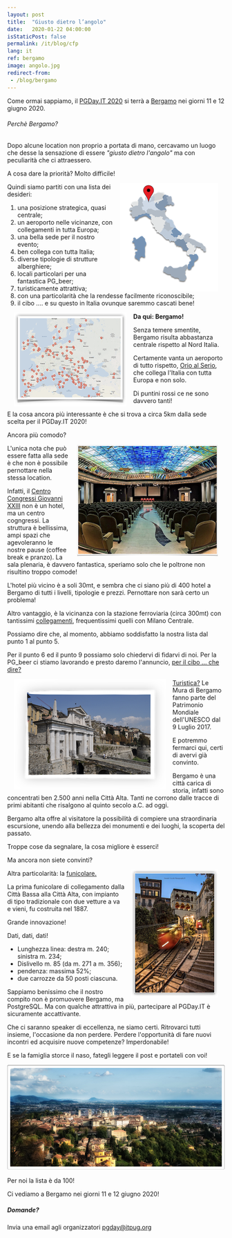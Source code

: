 ```yaml
---
layout: post
title:  "Giusto dietro l’angolo"
date:   2020-01-22 04:00:00
isStaticPost: false
permalink: /it/blog/cfp
lang: it
ref: bergamo
image: angolo.jpg
redirect-from:
 - /blog/bergamo
---
```


Come ormai sappiamo, il [PGDay.IT 2020](https://2020.pgday.it/it/) si terrà a  [Bergamo](https://2020.pgday.it/it/logistics/) nei giorni 11 e 12 giugno 2020.

###### Perchè Bergamo?

Dopo alcune location non proprio a portata di mano, cercavamo un luogo che desse la sensazione di essere _"giusto dietro l'angolo"_ ma con peculiarità che ci attraessero.

A cosa dare la priorità? Molto difficile!

<img src="/img/posts/Bergamo-posizione.png" align="right" Hspace="15" Vspace="0" Border="0"> Quindi siamo partiti con una lista dei desideri:
1. una posizione strategica, quasi centrale;
2. un aeroporto nelle vicinanze, con collegamenti in tutta Europa;
3. una bella sede per il nostro evento;
4. ben collega con tutta Italia;
5. diverse tipologie di strutture alberghiere;
6. locali particolari per una fantastica PG_beer;
7. turisticamente attrattiva;
8. con una particolarità che la rendesse facilmente riconoscibile;
9. il cibo .... e su questo in Italia ovunque saremmo cascati bene!


<img src="/img/posts/OrioAlSerio-Destinazioni.png" align="left" Hspace="15" Vspace="0" Border="0">

__Da qui: Bergamo!__

Senza temere smentite, Bergamo risulta abbastanza centrale rispetto al Nord Italia.

Certamente vanta un aeroporto di tutto rispetto, [Orio al Serio](https://www.milanbergamoairport.it/it/), che collega l'Italia con tutta Europa e non solo.

Di puntini rossi ce ne sono davvero tanti!

E la cosa ancora più interessante è che si trova a circa 5km dalla sede scelta per il PGDay.IT 2020!

Ancora più comodo?

<img src="/img/posts/location.png" align="right" Hspace="15" Vspace="0" Border="0">

L'unica nota che può essere fatta alla sede è che non è possibile pernottare nella stessa location.

Infatti, il [Centro Congressi Giovanni XXIII](https://www.centrocongressibergamo.com/) non è un hotel, ma un centro cogngressi. La struttura è bellissima, ampi spazi che agevoleranno le nostre pause (coffee break e pranzo). La sala plenaria, è davvero fantastica, speriamo solo che le poltrone non risultino troppo comode!


L'hotel più vicino è a soli 30mt, e sembra che ci siano più di 400 hotel a Bergamo di tutti i livelli, tipologie e prezzi. Pernottare non sarà certo un problema!

Altro vantaggio, è la vicinanza con la stazione ferroviaria (circa 300mt) con tantissimi [collegamenti](https://prm.rfi.it/qo_prm/QO_Arrivi_SiPMR.aspx?Id=587&lin=it&dalle=09.00&alle=09.59&ora=09.00&guid=), frequentissimi quelli con Milano Centrale.

Possiamo dire che, al momento, abbiamo soddisfatto la nostra lista dal punto 1 al punto 5.

Per il punto 6 ed il punto 9 possiamo solo chiedervi di fidarvi di noi. Per la PG_beer ci stiamo lavorando e presto daremo l'annuncio, [per il cibo ... che dire?](http://bergamoatavola.altervista.org/piatti-bergamaschi-bergamo-ricette-cucina/)

<img src="/img/posts/Bergamo_mura.png" align="left" Hspace="15" Vspace="0" Border="0">

[Turistica?](https://www.visitbergamo.net/it/itinerario-bergamo-citta/) Le Mura di Bergamo fanno parte del Patrimonio Mondiale dell'UNESCO dal 9 Luglio 2017.

E potremmo fermarci qui, certi di avervi già convinto.

Bergamo è una città carica di storia, infatti sono concentrati ben 2.500 anni nella Città Alta. Tanti ne corrono dalle tracce di primi abitanti che risalgono al quinto secolo a.C. ad oggi.

Bergamo alta offre al visitatore la possibilità di compiere una straordinaria escursione, unendo alla bellezza dei monumenti e dei luoghi, la scoperta del passato.

Troppe cose da segnalare, la cosa migliore è esserci!

Ma ancora non siete convinti?

<img src="/img/posts/Bergamo_funicolare.png" align="right" Hspace="15" Vspace="0" Border="0">Altra particolarità: la [funicolare.](https://www.atb.bergamo.it/it/viaggia-con-noi/turismo-a-bergamo/funicolari)

La prima funicolare di collegamento dalla Città Bassa alla Città Alta, con impianto di tipo tradizionale con due vetture a va e vieni, fu costruita nel 1887.

Grande innovazione!

Dati, dati, dati!

* Lunghezza linea: destra m. 240; sinistra m. 234;
* Dislivello m. 85 (da m. 271 a m. 356);
* pendenza: massima 52%;
* due carrozze da 50 posti ciascuna.

Sappiamo benissimo che il nostro compito non è promuovere Bergamo, ma PostgreSQL. Ma con qualche attrattiva in più, partecipare al PGDay.IT è sicuramente accattivante.

Che ci saranno speaker di eccellenza, ne siamo certi. Ritrovarci tutti insieme, l'occasione da non perdere. Perdere l'opportunità di fare nuovi incontri ed acquisire nuove competenze? Imperdonabile!

 E se la famiglia storce il naso, fategli leggere il post e portateli con voi!

![image](/img/posts/Bergamo_panorama.png)

Per noi la lista è da 100!

Ci vediamo a Bergamo nei giorni 11 e 12 giugno 2020!

##### Domande?

Invia una email agli organizzatori [pgday@itpug.org](mailto:pgday@itpug.org)
